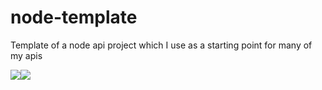 # node-template
Template of a node api project which I use as a starting point for many of my apis

<img src="https://travis-ci.com/apiglue/api-template.svg?branch=master" /><img src="https://david-dm.org/apiglue/api-template.svg" />
